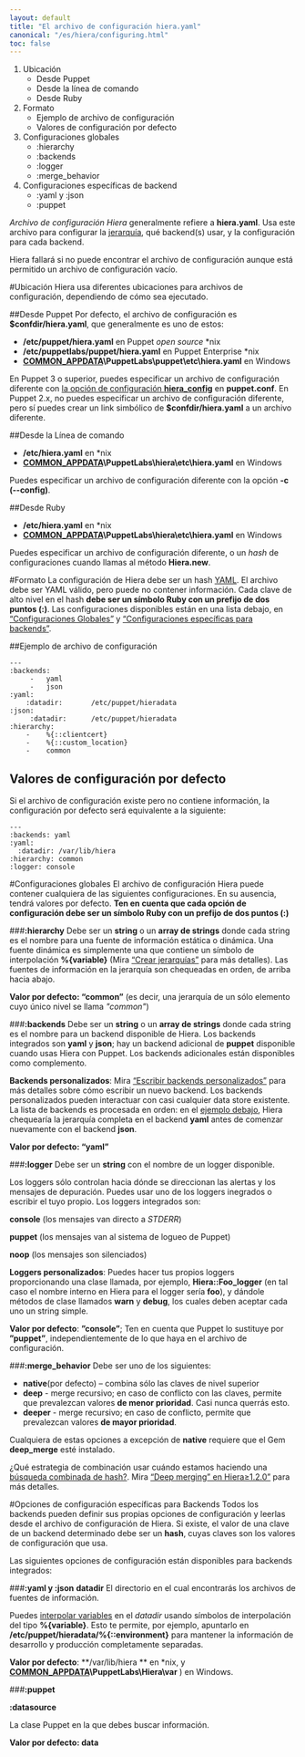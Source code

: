 ```yaml
---
layout: default
title: "El archivo de configuración hiera.yaml"
canonical: "/es/hiera/configuring.html"
toc: false
---
```


1. Ubicación
	+ Desde Puppet
	+ Desde la línea de comando
	+ Desde Ruby
2. Formato
	+ Ejemplo de archivo de configuración
	+ Valores de configuración por defecto
3. Configuraciones globales
	+ :hierarchy
	+ :backends
	+ :logger
	+ :merge_behavior
4. Configuraciones específicas de backend
	+ :yaml y :json
	+ :puppet

*Archivo de configuración Hiera* generalmente refiere a **hiera.yaml**. Usa este archivo para configurar la [jerarquía](http://docs.puppetlabs.com/es/hiera/hierarchy.html), qué backend(s) usar, y la configuración para cada backend.

Hiera fallará si no puede encontrar el archivo de configuración aunque está permitido un archivo de configuración vacío.

#Ubicación
Hiera usa diferentes ubicaciones para archivos de configuración, dependiendo de cómo sea ejecutado.

##Desde Puppet
Por defecto, el archivo de configuración es **$confdir/hiera.yaml**, que generalmente es uno de estos:

+ **/etc/puppet/hiera.yaml** en Puppet *open source* \*nix 
+ **/etc/puppetlabs/puppet/hiera.yaml** en Puppet Enterprise \*nix 
+ **[COMMON_APPDATA]( http://docs.puppetlabs.com/windows/installing.html#the-commonappdata-folder )\PuppetLabs\puppet\etc\hiera.yaml** en Windows

En Puppet 3 o superior, puedes especificar un archivo de configuración diferente con [la opción de configuración **hiera_config**](http://docs.puppetlabs.com/references/latest/configuration.html#hieraconfig) en **puppet.conf**. En Puppet 2.x, no puedes especificar un archivo de configuración diferente, pero sí puedes crear un link simbólico de **$confdir/hiera.yaml** a un archivo diferente.

##Desde la Línea de comando

+ **/etc/hiera.yaml** en \*nix
+ [**COMMON_APPDATA**](http://docs.puppetlabs.com/windows/installing.html#the-commonappdata-folder)**\PuppetLabs\hiera\etc\hiera.yaml** en Windows

Puedes especificar un archivo de configuración diferente con la opción **-c (--config)**.

##Desde Ruby

+ **/etc/hiera.yaml** en \*nix
+ **[COMMON_APPDATA](http://docs.puppetlabs.com/windows/installing.html#the-commonappdata-folder)\PuppetLabs\hiera\etc\hiera.yaml** en Windows

Puedes especificar un archivo de configuración diferente, o un *hash* de configuraciones cuando llamas al método **Hiera.new**.

#Formato
La configuración de Hiera debe ser un hash [YAML](http://www.yaml.org/YAML_for_ruby.html). El archivo debe ser YAML válido, pero puede no contener información.
Cada clave de alto nivel en el hash **debe ser un símbolo Ruby con un prefijo de dos puntos (:)**. Las configuraciones disponibles están en una lista debajo, en [“Configuraciones Globales”](http://docs.puppetlabs.com/es/hiera/configuring.html#global-settings) y [“Configuraciones específicas para backends”](http://docs.puppetlabs.com/es/hiera/configuring.html#backend-specific-settings).

##Ejemplo de archivo de configuración 

	---
	:backends:
 		 -	 yaml
 		 -	 json
	:yaml:
		:datadir: 		/etc/puppet/hieradata
	:json:
	 	 :datadir:		/etc/puppet/hieradata
	:hierarchy:
  		-	 %{::clientcert}
 	 	-	 %{::custom_location}
		-	 common

## Valores de configuración por defecto
Si el archivo de configuración existe pero no contiene información, la configuración por defecto será equivalente a la siguiente:

	---
	:backends: yaml
	:yaml:
	  :datadir: /var/lib/hiera
	:hierarchy: common
	:logger: console

#Configuraciones globales
El archivo de configuración Hiera puede contener cualquiera de las siguientes configuraciones. En su ausencia, tendrá valores por defecto. **Ten en cuenta que cada opción de configuración debe ser un símbolo Ruby con un prefijo de dos puntos (:)**

###**:hierarchy**
Debe ser un **string** o un **array de strings** donde cada string es el nombre para una fuente de información estática o dinámica. Una fuente dinámica es simplemente una que contiene un símbolo de interpolación **%{variable}** (Mira [“Crear jerarquías”](http://docs.puppetlabs.com/es/hiera/hierarchy.html) para más detalles). Las fuentes de información en la jerarquía son chequeadas en orden, de arriba hacia abajo.

**Valor por defecto: “common”** (es decir, una jerarquía de un sólo elemento cuyo único nivel se llama *"common"*)

###**:backends**
Debe ser un **string** o un **array de strings** donde cada string es el nombre para un backend disponible de Hiera. Los backends integrados son **yaml** y **json**; hay un backend adicional de **puppet** disponible cuando usas Hiera con Puppet. Los backends adicionales están disponibles como complemento.

**Backends personalizados**: Mira [“Escribir backends personalizados”](http://docs.puppetlabs.com/es/hiera/custom_backends.html) para más detalles sobre cómo escribir un nuevo backend. Los backends personalizados pueden interactuar con casi cualquier data store existente.
La lista de backends es procesada en orden: en el [ejemplo debajo](http://docs.puppetlabs.com/es/hiera/configuring.html#example-config-file), Hiera chequearía la jerarquía completa en el backend **yaml** antes de comenzar nuevamente con el backend **json**.

**Valor por defecto: “yaml”**

###**:logger**
Debe ser un **string** con el nombre de un logger disponible.

Los loggers sólo controlan hacia dónde se direccionan las alertas y los mensajes de depuración. Puedes usar uno de los loggers inegrados o escribir el tuyo propio. Los loggers integrados son:

**console** (los mensajes van directo a *STDERR*)

**puppet** (los mensajes van al sistema de logueo de Puppet)

**noop** (los mensajes son silenciados)

**Loggers personalizados**: Puedes hacer tus propios loggers proporcionando una clase llamada, por ejemplo, **Hiera::Foo_logger** (en tal caso el nombre interno en Hiera para el logger sería **foo**), y dándole métodos de clase llamados **warn** y **debug**, los cuales deben aceptar cada uno un string simple.

**Valor por defecto**: **”console”**;  Ten en cuenta que Puppet lo sustituye por **”puppet”**, independientemente de lo que haya en el archivo de configuración.

###**:merge_behavior**
Debe ser uno de los siguientes:

+ **native**(por defecto) – combina sólo las claves de nivel superior
+ **deep** - merge recursivo; en caso de conflicto con las claves, permite que prevalezcan valores **de menor prioridad**. Casi nunca querrás esto.
+ **deeper** - merge recursivo; en caso de conflicto, permite que prevalezcan valores **de mayor prioridad**.

Cualquiera de estas opciones a excepción de **native** requiere que el Gem **deep_merge** esté instalado.

¿Qué estrategia de combinación usar cuándo estamos haciendo una [búsqueda combinada de hash?](http://docs.puppetlabs.com/es/hiera/lookup_types.html#hash-merge). Mira [“Deep merging” en Hiera≥1.2.0”](http://docs.puppetlabs.com/es/hiera/lookup_types.html#deep-merging-in-hiera--120) para más detalles.

#Opciones de configuración específicas para Backends
Todos los backends pueden definir sus propias opciones de configuración y leerlas desde el archivo de configuración de Hiera. Si existe, el valor de una clave de un backend determinado debe ser un **hash**, cuyas claves son los valores de configuración que usa.

Las siguientes opciones de configuración están disponibles para backends integrados:

###**:yaml y :json**
**datadir**
El directorio en el cual encontrarás los archivos de fuentes de información.

Puedes [interpolar variables](http://docs.puppetlabs.com/es/hiera/variables.html) en el *datadir* usando símbolos  de interpolación del tipo **%{variable}**. Esto te permite, por ejemplo, apuntarlo en **/etc/puppet/hieradata/%{::environment}** para mantener la información de desarrollo y producción completamente separadas.

**Valor por defecto**: **/var/lib/hiera ** en \*nix, y **[COMMON_APPDATA](http://docs.puppetlabs.com/windows/installing.html#the-commonappdata-folder)\PuppetLabs\Hiera\var** ) en Windows.

###**:puppet**

**:datasource**

La clase Puppet en la que debes buscar información.

**Valor por defecto: data**


